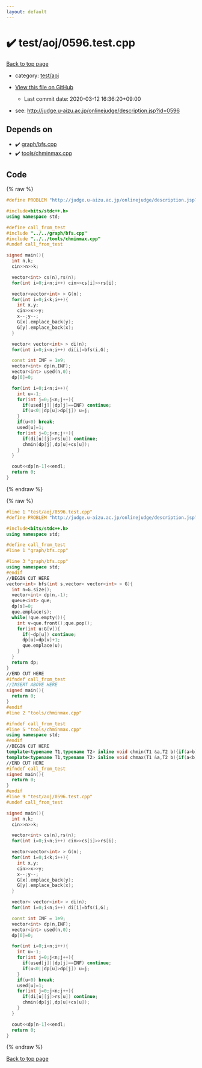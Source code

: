 ```yaml
---
layout: default
---
```


<!-- mathjax config similar to math.stackexchange -->
<script type="text/javascript" async
  src="https://cdnjs.cloudflare.com/ajax/libs/mathjax/2.7.5/MathJax.js?config=TeX-MML-AM_CHTML">
</script>
<script type="text/x-mathjax-config">
  MathJax.Hub.Config({
    TeX: { equationNumbers: { autoNumber: "AMS" }},
    tex2jax: {
      inlineMath: [ ['$','$'] ],
      processEscapes: true
    },
    "HTML-CSS": { matchFontHeight: false },
    displayAlign: "left",
    displayIndent: "2em"
  });
</script>

<script type="text/javascript" src="https://cdnjs.cloudflare.com/ajax/libs/jquery/3.4.1/jquery.min.js"></script>
<script src="https://cdn.jsdelivr.net/npm/jquery-balloon-js@1.1.2/jquery.balloon.min.js" integrity="sha256-ZEYs9VrgAeNuPvs15E39OsyOJaIkXEEt10fzxJ20+2I=" crossorigin="anonymous"></script>
<script type="text/javascript" src="../../../assets/js/copy-button.js"></script>
<link rel="stylesheet" href="../../../assets/css/copy-button.css" />


# :heavy_check_mark: test/aoj/0596.test.cpp

<a href="../../../index.html">Back to top page</a>

* category: <a href="../../../index.html#0d0c91c0cca30af9c1c9faef0cf04aa9">test/aoj</a>
* <a href="{{ site.github.repository_url }}/blob/master/test/aoj/0596.test.cpp">View this file on GitHub</a>
    - Last commit date: 2020-03-12 16:36:20+09:00


* see: <a href="http://judge.u-aizu.ac.jp/onlinejudge/description.jsp?id=0596">http://judge.u-aizu.ac.jp/onlinejudge/description.jsp?id=0596</a>


## Depends on

* :heavy_check_mark: <a href="../../../library/graph/bfs.cpp.html">graph/bfs.cpp</a>
* :heavy_check_mark: <a href="../../../library/tools/chminmax.cpp.html">tools/chminmax.cpp</a>


## Code

<a id="unbundled"></a>
{% raw %}
```cpp
#define PROBLEM "http://judge.u-aizu.ac.jp/onlinejudge/description.jsp?id=0596"

#include<bits/stdc++.h>
using namespace std;

#define call_from_test
#include "../../graph/bfs.cpp"
#include "../../tools/chminmax.cpp"
#undef call_from_test

signed main(){
  int n,k;
  cin>>n>>k;

  vector<int> cs(n),rs(n);
  for(int i=0;i<n;i++) cin>>cs[i]>>rs[i];

  vector<vector<int> > G(n);
  for(int i=0;i<k;i++){
    int x,y;
    cin>>x>>y;
    x--;y--;
    G[x].emplace_back(y);
    G[y].emplace_back(x);
  }

  vector< vector<int> > di(n);
  for(int i=0;i<n;i++) di[i]=bfs(i,G);

  const int INF = 1e9;
  vector<int> dp(n,INF);
  vector<int> used(n,0);
  dp[0]=0;

  for(int i=0;i<n;i++){
    int u=-1;
    for(int j=0;j<n;j++){
      if(used[j]||dp[j]==INF) continue;
      if(u<0||dp[u]>dp[j]) u=j;
    }
    if(u<0) break;
    used[u]=1;
    for(int j=0;j<n;j++){
      if(di[u][j]>rs[u]) continue;
      chmin(dp[j],dp[u]+cs[u]);
    }
  }

  cout<<dp[n-1]<<endl;
  return 0;
}

```
{% endraw %}

<a id="bundled"></a>
{% raw %}
```cpp
#line 1 "test/aoj/0596.test.cpp"
#define PROBLEM "http://judge.u-aizu.ac.jp/onlinejudge/description.jsp?id=0596"

#include<bits/stdc++.h>
using namespace std;

#define call_from_test
#line 1 "graph/bfs.cpp"

#line 3 "graph/bfs.cpp"
using namespace std;
#endif
//BEGIN CUT HERE
vector<int> bfs(int s,vector< vector<int> > G){
  int n=G.size();
  vector<int> dp(n,-1);
  queue<int> que;
  dp[s]=0;
  que.emplace(s);
  while(!que.empty()){
    int v=que.front();que.pop();
    for(int u:G[v]){
      if(~dp[u]) continue;
      dp[u]=dp[v]+1;
      que.emplace(u);
    }
  }
  return dp;
}
//END CUT HERE
#ifndef call_from_test
//INSERT ABOVE HERE
signed main(){
  return 0;
}
#endif
#line 2 "tools/chminmax.cpp"

#ifndef call_from_test
#line 5 "tools/chminmax.cpp"
using namespace std;
#endif
//BEGIN CUT HERE
template<typename T1,typename T2> inline void chmin(T1 &a,T2 b){if(a>b) a=b;}
template<typename T1,typename T2> inline void chmax(T1 &a,T2 b){if(a<b) a=b;}
//END CUT HERE
#ifndef call_from_test
signed main(){
  return 0;
}
#endif
#line 9 "test/aoj/0596.test.cpp"
#undef call_from_test

signed main(){
  int n,k;
  cin>>n>>k;

  vector<int> cs(n),rs(n);
  for(int i=0;i<n;i++) cin>>cs[i]>>rs[i];

  vector<vector<int> > G(n);
  for(int i=0;i<k;i++){
    int x,y;
    cin>>x>>y;
    x--;y--;
    G[x].emplace_back(y);
    G[y].emplace_back(x);
  }

  vector< vector<int> > di(n);
  for(int i=0;i<n;i++) di[i]=bfs(i,G);

  const int INF = 1e9;
  vector<int> dp(n,INF);
  vector<int> used(n,0);
  dp[0]=0;

  for(int i=0;i<n;i++){
    int u=-1;
    for(int j=0;j<n;j++){
      if(used[j]||dp[j]==INF) continue;
      if(u<0||dp[u]>dp[j]) u=j;
    }
    if(u<0) break;
    used[u]=1;
    for(int j=0;j<n;j++){
      if(di[u][j]>rs[u]) continue;
      chmin(dp[j],dp[u]+cs[u]);
    }
  }

  cout<<dp[n-1]<<endl;
  return 0;
}

```
{% endraw %}

<a href="../../../index.html">Back to top page</a>

